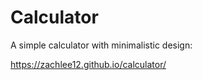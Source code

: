 # Calculator 
A simple calculator with minimalistic design:

https://zachlee12.github.io/calculator/
